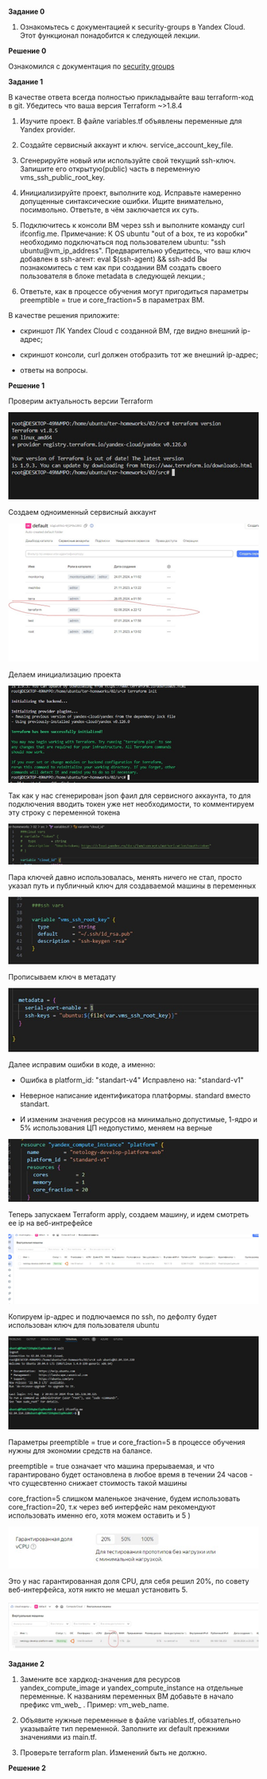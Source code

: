 **Задание 0**

1) Ознакомьтесь с документацией к security-groups в Yandex Cloud. Этот функционал понадобится к следующей лекции.


**Решение 0**

Ознакомился с документация по [security groups](https://yandex.cloud/ru/docs/vpc/concepts/security-groups?from=int-console-help-center-or-nav)


**Задание 1**

В качестве ответа всегда полностью прикладывайте ваш terraform-код в git. Убедитесь что ваша версия Terraform ~>1.8.4

1. Изучите проект. В файле variables.tf объявлены переменные для Yandex provider.

2. Создайте сервисный аккаунт и ключ. service_account_key_file.

3. Сгенерируйте новый или используйте свой текущий ssh-ключ. Запишите его открытую(public) часть в переменную vms_ssh_public_root_key.

4. Инициализируйте проект, выполните код. Исправьте намеренно допущенные синтаксические ошибки. Ищите внимательно, посимвольно. Ответьте, в чём заключается их суть.

5. Подключитесь к консоли ВМ через ssh и выполните команду  curl ifconfig.me. Примечание: К OS ubuntu "out of a box, те из коробки" необходимо подключаться под пользователем ubuntu: "ssh ubuntu@vm_ip_address". Предварительно убедитесь, что ваш ключ добавлен в ssh-агент: eval $(ssh-agent) && ssh-add Вы познакомитесь с тем как при создании ВМ создать своего пользователя в блоке metadata в следующей лекции.;

6. Ответьте, как в процессе обучения могут пригодиться параметры preemptible = true и core_fraction=5 в параметрах ВМ.


В качестве решения приложите:

- скриншот ЛК Yandex Cloud с созданной ВМ, где видно внешний ip-адрес;

- скриншот консоли, curl должен отобразить тот же внешний ip-адрес;

- ответы на вопросы.



**Решение 1**

Проверим актуальность версии Terraform

![alt text](https://github.com/mezhibo/terraform-osnovy/blob/f538dd7c2225a9cf7156c099d3cb08c452159a0d/IMG/1.jpg)


Создаем одноименный сервисный аккаунт

![alt text](https://github.com/mezhibo/terraform-osnovy/blob/f538dd7c2225a9cf7156c099d3cb08c452159a0d/IMG/2.jpg)



Делаем инициализацию проекта 

![alt text](https://github.com/mezhibo/terraform-osnovy/blob/f538dd7c2225a9cf7156c099d3cb08c452159a0d/IMG/3.jpg)


Так как у нас сгенерирован json фаил для сервисного аккаунта, то для подключения вводить токен уже нет необходимости, то комментируем эту строку с переменной токена

![alt text](https://github.com/mezhibo/terraform-osnovy/blob/f538dd7c2225a9cf7156c099d3cb08c452159a0d/IMG/4.jpg)


Пара ключей давно использовалась, менять ничего не стал, просто указал путь и публичный ключ для создаваемой машины в переменных

![alt text](https://github.com/mezhibo/terraform-osnovy/blob/f538dd7c2225a9cf7156c099d3cb08c452159a0d/IMG/5.jpg)


Прописываем ключ в метадату 

![alt text](https://github.com/mezhibo/terraform-osnovy/blob/5e048bbef5f612d225b1adf9cf065ea4bcc416bc/IMG/6.jpg)


Далее исправим ошибки в коде, а именно:

- Ошибка в platform_id: "standart-v4" Исправлено на: "standard-v1"

- Неверное написание идентификатора платформы. standard вместо standart.

- И изменим значения ресурсов на минимально допустимые, 1-ядро и 5% использования ЦП недопустимо, меняем на верные

![alt text](https://github.com/mezhibo/terraform-osnovy/blob/086b6663107045d12ad127203e713cc0afff5d92/IMG/9.jpg)


Теперь запускаем Terraform apply, создаем машину, и идем смотреть ее ip на веб-интрефейсе


![alt text](https://github.com/mezhibo/terraform-osnovy/blob/086b6663107045d12ad127203e713cc0afff5d92/IMG/7.jpg)



Копируем ip-адрес и подлючаемся по ssh, по дефолту будет использован ключ для пользователя ubuntu


![alt text](https://github.com/mezhibo/terraform-osnovy/blob/086b6663107045d12ad127203e713cc0afff5d92/IMG/8.jpg)


Параметры preemptible = true и core_fraction=5 в процессе обучения нужны для экономии средств на балансе.

preemptible = true означает что машина прерываемая, и что гарантировано будет остановлена в любое время в течении 24 часов - что сущесвтенно снижает стоимость такой машины

core_fraction=5 слишком маленькое значение, будем использовать core_fraction=20, т.к через веб интерфейс нам рекомендуют использовать именно его, хотя можем оставить и 5 )


![alt text](https://github.com/mezhibo/terraform-osnovy/blob/941ea39cab9705650bf2801bc508e37f0d9006b9/IMG/10.jpg)

Это у нас гарантированная доля CPU, для себя решил 20%, по совету веб-интерфейса, хотя никто не мешал установить 5.

![alt text](https://github.com/mezhibo/terraform-osnovy/blob/95f269a0fcd948e116c0731acf90e7b39af37b63/IMG/12.jpg)



**Задание 2**

1. Замените все хардкод-значения для ресурсов yandex_compute_image и yandex_compute_instance на отдельные переменные. К названиям переменных ВМ добавьте в начало префикс vm_web_ . Пример: vm_web_name.

2. Объявите нужные переменные в файле variables.tf, обязательно указывайте тип переменной. Заполните их default прежними значениями из main.tf.

3. Проверьте terraform plan. Изменений быть не должно.


**Решение 2**














